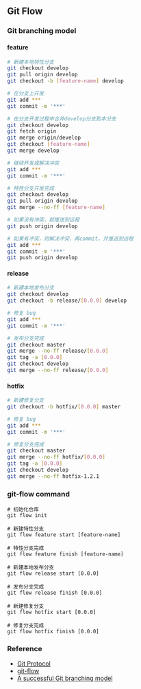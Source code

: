 ## Git Flow

### Git branching model

#### feature

```bash
# 新建本地特性分支
git checkout develop
git pull origin develop
git checkout -b [feature-name] develop

# 在分支上开发
git add ***
git commit -m '***'

# 在分支开发过程中合并develop分支到本分支
git checkout develop
git fetch origin
git merge origin/develop
git checkout [feature-name]
git merge develop

# 继续开发或解决冲突
git add ***
git commit -m '***'

# 特性分支开发完成
git checkout develop
git pull origin develop
git merge --no-ff [feature-name]

# 如果没有冲突，就推送到远程
git push origin develop

# 如果有冲突，则解决冲突，再commit，并推送到远程
git add ***
git commit -m '***'
git push origin develop
```

#### release

```bash
# 新建本地发布分支
git checkout develop
git checkout -b release/[0.0.0] develop

# 修复 bug
git add ***
git commit -m '***'

# 发布分支完成
git checkout master
git merge --no-ff release/[0.0.0]
git tag -a [0.0.0]
git checkout develop
git merge --no-ff release/[0.0.0]
```

#### hotfix

```bash
# 新建修复分支
git checkout -b hotfix/[0.0.0] master

# 修复 bug
git add ***
git commit -m '***'

# 修复分支完成
git checkout master
git merge --no-ff hotfix/[0.0.0]
git tag -a [0.0.0]
git checkout develop
git merge --no-ff hotfix-1.2.1
```

### git-flow command

```shell
# 初始化仓库
git flow init

# 新建特性分支
git flow feature start [feature-name]

# 特性分支完成
git flow feature finish [feature-name]

# 新建本地发布分支
git flow release start [0.0.0]

# 发布分支完成
git flow release finish [0.0.0]

# 新建修复分支
git flow hotfix start [0.0.0]

# 修复分支完成
git flow hotfix finish [0.0.0]
```

### Reference

- [Git Protocol](https://github.com/thoughtbot/guides/tree/master/protocol/git)
- [git-flow](https://github.com/nvie/gitflow)
- [A successful Git branching model](http://nvie.com/posts/a-successful-git-branching-model/)
